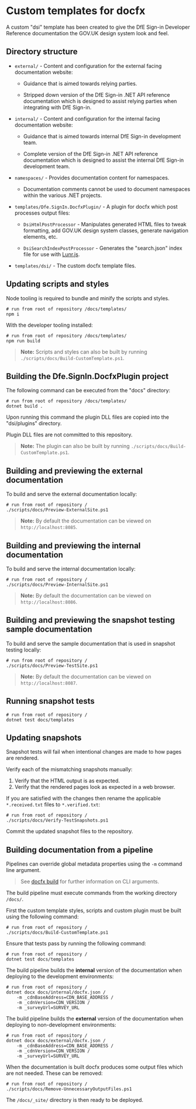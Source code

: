 # Custom templates for docfx

A custom "dsi" template has been created to give the DfE Sign-in Developer Reference documentation the GOV.UK design system look and feel.

## Directory structure

- `external/` - Content and configuration for the external facing documentation website:

  * Guidance that is aimed towards relying parties.

  * Stripped down version of the DfE Sign-in .NET API reference documentation which is designed to assist relying parties when integrating with DfE Sign-in.

- `internal/` - Content and configuration for the internal facing documentation website:

  * Guidance that is aimed towards internal DfE Sign-in development team.

  * Complete version of the DfE Sign-in .NET API reference documentation which is designed to assist the internal DfE Sign-in development team.

- `namespaces/` - Provides documentation content for namespaces.

  * Documentation comments cannot be used to document namespaces within the various .NET projects.

- `templates/Dfe.SignIn.DocfxPlugin/` - A plugin for docfx which post processes output files:

  * `DsiHtmlPostProcessor` - Manipulates generated HTML files to tweak formatting, add GOV.UK design system classes, generate navigation elements, etc.

  * `DsiSearchIndexPostProcessor` - Generates the "search.json" index file for use with [Lunr.js](https://lunrjs.com/).

- `templates/dsi/` - The custom docfx template files.

## Updating scripts and styles

Node tooling is required to bundle and minify the scripts and styles.

```pwsh
# run from root of repository /docs/templates/
npm i
```

With the developer tooling installed:

```pwsh
# run from root of repository /docs/templates/
npm run build
```

> **Note:** Scripts and styles can also be built by running `./scripts/docs/Build-CustomTemplate.ps1`.

## Building the Dfe.SignIn.DocfxPlugin project

The following command can be executed from the "docs" directory:

```pwsh
# run from root of repository /docs/templates/
dotnet build .
```

Upon running this command the plugin DLL files are copied into the "dsi/plugins" directory.

Plugin DLL files are not committed to this repository.

> **Note:** The plugin can also be built by running `./scripts/docs/Build-CustomTemplate.ps1`.

## Building and previewing the external documentation

To build and serve the external documentation locally:

```pwsh
# run from root of repository /
./scripts/docs/Preview-ExternalSite.ps1
```

> **Note:** By default the documentation can be viewed on `http://localhost:8085`.

## Building and previewing the internal documentation

To build and serve the internal documentation locally:

```pwsh
# run from root of repository /
./scripts/docs/Preview-InternalSite.ps1
```

> **Note:** By default the documentation can be viewed on `http://localhost:8086`.

## Building and previewing the snapshot testing sample documentation

To build and serve the sample documentation that is used in snapshot testing locally:

```pwsh
# run from root of repository /
./scripts/docs/Preview-TestSite.ps1
```

> **Note:** By default the documentation can be viewed on `http://localhost:8087`.

## Running snapshot tests

```pwsh
# run from root of repository /
dotnet test docs/templates
```

## Updating snapshots

Snapshot tests will fail when intentional changes are made to how pages are rendered.

Verify each of the mismatching snapshots manually:
1. Verify that the HTML output is as expected.
2. Verify that the rendered pages look as expected in a web browser.

If you are satisfied with the changes then rename the applicable `*.received.txt` files to `*.verified.txt`:

```pwsh
# run from root of repository /
./scripts/docs/Verify-TestSnapshots.ps1
```

Commit the updated snapshot files to the repository.

## Building documentation from a pipeline

Pipelines can override global metadata properties using the `-m` command line argument.

> See [docfx build](https://dotnet.github.io/docfx/reference/docfx-cli-reference/docfx-build.html) for further information on CLI arguments.

The build pipeline must execute commands from the working directory `/docs/`.

First the custom template styles, scripts and custom plugin must be built using the following command:

```pwsh
# run from root of repository /
./scripts/docs/Build-CustomTemplate.ps1
```

Ensure that tests pass by running the following command:

```pwsh
# run from root of repository /
dotnet test docs/templates
```

The build pipeline builds the **internal** version of the documentation when deploying to the development environments:

```pwsh
# run from root of repository /
dotnet docx docs/internal/docfx.json /
    -m _cdnBaseAddress=CDN_BASE_ADDRESS /
    -m _cdnVersion=CDN_VERSION /
    -m _surveyUrl=SURVEY_URL
```

The build pipeline builds the **external** version of the documentation when deploying to non-development environments:

```pwsh
# run from root of repository /
dotnet docx docs/external/docfx.json /
    -m _cdnBaseAddress=CDN_BASE_ADDRESS /
    -m _cdnVersion=CDN_VERSION /
    -m _surveyUrl=SURVEY_URL
```

When the documentation is built docfx produces some output files which are not needed. These can be removed:

```pwsh
# run from root of repository /
./scripts/docs/Remove-UnnecessaryOutputFiles.ps1
```

The `/docs/_site/` directory is then ready to be deployed.
